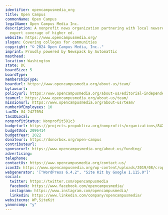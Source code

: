 ```yaml
---
identifier: opencampusmedia_org
title: Open Campus
commonName: Open Campus
legalName: Open Campus Media Inc.
description: A nonprofit news organization partnering with local newsrooms to deliver
  expert coverage of higher ed.
website: https://www.opencampusmedia.org/
slogan: Covering colleges for communities
copyright: "© 2024 Open Campus Media, Inc.."
imprint: Proudly powered by Newspack by Automattic
masthead:
location: Washington
state: DC
boardSize: 5
boardType:
membershipType:
boardurl: https://www.opencampusmedia.org/about-us/team/
bylawsurl:
policyurl: https://www.opencampusmedia.org/about-us/editorial-independence/
teamurl: https://www.opencampusmedia.org/about-us/team/
missionurl: https://www.opencampusmedia.org/about-us/team/
numberOfEmployees: 10
taxID: 84-2427054
taxIDLocal:
nonprofitStatus: Nonprofit501c3
budgeturl: https://projects.propublica.org/nonprofits/organizations/842427054/202323199349301717/full
budgetUsd: 2096414
budgetYear: 2022
donateurl: https://donorbox.org/open-campus
contributeurl:
sponsorurl: https://www.opencampusmedia.org/about-us/funding/
advertising:
telephone:
contactUs: https://www.opencampusmedia.org/contact-us/
icon32: https://www.opencampusmedia.org/wp-content/uploads/2019/08/cropped-OC-square-logo-with-white-circle-LARGE-2-32x32.png
webgenerator: '["WordPress 6.4.2", "Site Kit by Google 1.115.0"]'
social:
  twitter: https://twitter.com/opencampusmedia
  facebook: https://www.facebook.com/opencampusmedia/
  instagram: https://www.instagram.com/opencampusmedia/
  linkedin: https://www.linkedin.com/company/opencampusmedia/
websitecms: WP,SiteKit
yanoncomp: "y"
---
```

